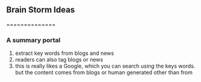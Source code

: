 ## Brain Storm Ideas
==============
### A summary portal
1. extract key words from blogs and news
1. readers can also tag blogs or news
1. this is really likes a Google, which you can search using the keys words. but
   the content comes from blogs or human generated other than from
